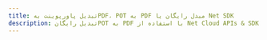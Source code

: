 ---title: تبدیل پاورپوینت بهPDF، POT به PDF مبدل رایگان یا Net SDKdescription: تبدیل رایگانPOT به PDF با استفاده از Net Cloud APIs & SDK. همچنین اسناد Microsoft PowerPoint را در Cloud ایجاد، ویرایش و رندر کنید.---
